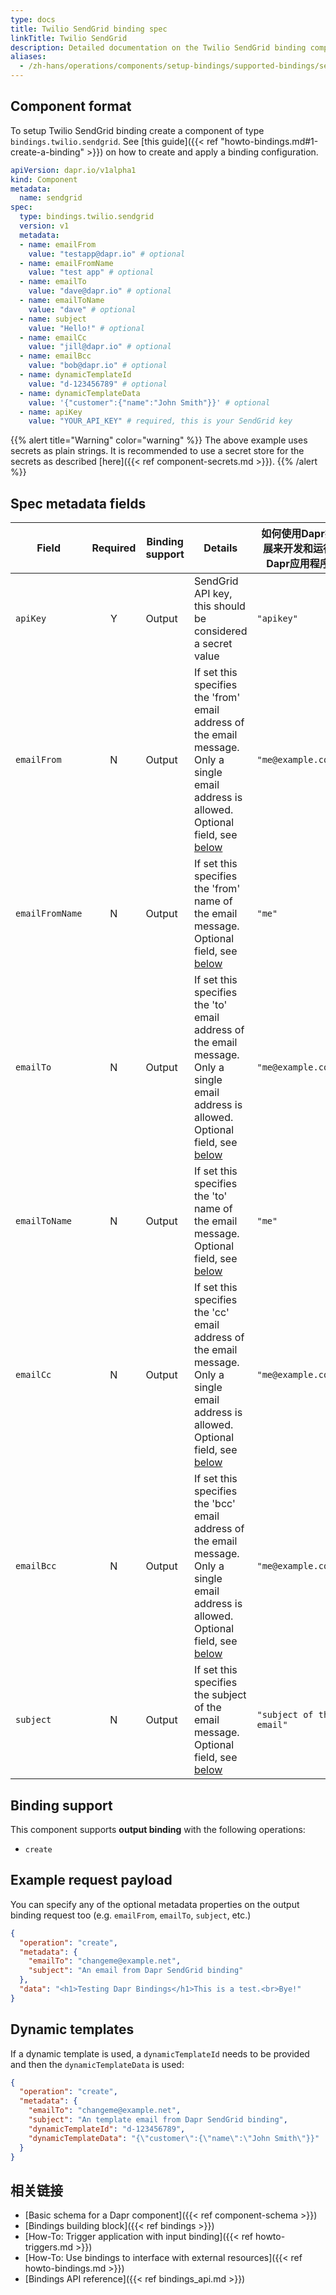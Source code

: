 ```yaml
---
type: docs
title: Twilio SendGrid binding spec
linkTitle: Twilio SendGrid
description: Detailed documentation on the Twilio SendGrid binding component
aliases:
  - /zh-hans/operations/components/setup-bindings/supported-bindings/sendgrid/
---
```


## Component format

To setup Twilio SendGrid binding create a component of type `bindings.twilio.sendgrid`. See [this guide]({{< ref "howto-bindings.md#1-create-a-binding" >}}) on how to create and apply a binding configuration.

```yaml
apiVersion: dapr.io/v1alpha1
kind: Component
metadata:
  name: sendgrid
spec:
  type: bindings.twilio.sendgrid
  version: v1
  metadata:
  - name: emailFrom
    value: "testapp@dapr.io" # optional
  - name: emailFromName
    value: "test app" # optional
  - name: emailTo
    value: "dave@dapr.io" # optional
  - name: emailToName
    value: "dave" # optional
  - name: subject
    value: "Hello!" # optional
  - name: emailCc
    value: "jill@dapr.io" # optional
  - name: emailBcc
    value: "bob@dapr.io" # optional
  - name: dynamicTemplateId
    value: "d-123456789" # optional
  - name: dynamicTemplateData
    value: '{"customer":{"name":"John Smith"}}' # optional
  - name: apiKey
    value: "YOUR_API_KEY" # required, this is your SendGrid key
```

{{% alert title="Warning" color="warning" %}}
The above example uses secrets as plain strings. It is recommended to use a secret store for the secrets as described [here]({{< ref component-secrets.md >}}).
{{% /alert %}}

## Spec metadata fields

| Field           | Required | Binding support | Details                                                                                                                                                            | 如何使用Dapr扩展来开发和运行Dapr应用程序 |
| --------------- | :------: | --------------- | ------------------------------------------------------------------------------------------------------------------------------------------------------------------ | ------------------------ |
| `apiKey`        |     Y    | Output          | SendGrid API key, this should be considered a secret value                                                                                                         | `"apikey"`               |
| `emailFrom`     |     N    | Output          | If set this specifies the 'from' email address of the email message. Only a single email address is allowed. Optional field, see [below](#example-request-payload) | `"me@example.com"`       |
| `emailFromName` |     N    | Output          | If set this specifies the 'from' name of the email message. Optional field, see [below](#example-request-payload)                                                  | `"me"`                   |
| `emailTo`       |     N    | Output          | If set this specifies the 'to' email address of the email message. Only a single email address is allowed. Optional field, see [below](#example-request-payload)   | `"me@example.com"`       |
| `emailToName`   |     N    | Output          | If set this specifies the 'to' name of the email message. Optional field, see [below](#example-request-payload)                                                    | `"me"`                   |
| `emailCc`       |     N    | Output          | If set this specifies the 'cc' email address of the email message. Only a single email address is allowed. Optional field, see [below](#example-request-payload)   | `"me@example.com"`       |
| `emailBcc`      |     N    | Output          | If set this specifies the 'bcc' email address of the email message. Only a single email address is allowed. Optional field, see [below](#example-request-payload)  | `"me@example.com"`       |
| `subject`       |     N    | Output          | If set this specifies the subject of the email message. Optional field, see [below](#example-request-payload)                                                      | `"subject of the email"` |

## Binding support

This component supports **output binding** with the following operations:

- `create`

## Example request payload

You can specify any of the optional metadata properties on the output binding request too (e.g. `emailFrom`, `emailTo`, `subject`, etc.)

```json
{
  "operation": "create",
  "metadata": {
    "emailTo": "changeme@example.net",
    "subject": "An email from Dapr SendGrid binding"
  },
  "data": "<h1>Testing Dapr Bindings</h1>This is a test.<br>Bye!"
}
```

## Dynamic templates

If a dynamic template is used, a `dynamicTemplateId` needs to be provided and then the `dynamicTemplateData` is used:

```json
{
  "operation": "create",
  "metadata": {
    "emailTo": "changeme@example.net",
    "subject": "An template email from Dapr SendGrid binding",
    "dynamicTemplateId": "d-123456789",
    "dynamicTemplateData": "{\"customer\":{\"name\":\"John Smith\"}}"
  }
}
```

## 相关链接

- [Basic schema for a Dapr component]({{< ref component-schema >}})
- [Bindings building block]({{< ref bindings >}})
- [How-To: Trigger application with input binding]({{< ref howto-triggers.md >}})
- [How-To: Use bindings to interface with external resources]({{< ref howto-bindings.md >}})
- [Bindings API reference]({{< ref bindings_api.md >}})
